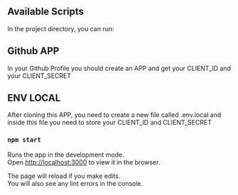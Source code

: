## Available Scripts

In the project directory, you can run:

## Github APP

In your Github Profile you should create an APP and get your CLIENT_ID and your CLIENT_SECRET

## ENV LOCAL

After cloning this APP, you need to create a new file called .env.local and inside this file you need to store your CLIENT_ID and CLIENT_SECRET

### `npm start`

Runs the app in the development mode.<br />
Open [http://localhost:3000](http://localhost:3000) to view it in the browser.

The page will reload if you make edits.<br />
You will also see any lint errors in the console.
